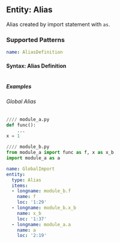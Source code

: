 ## Entity: Alias
Alias created by import statement with `as`.

### Supported Patterns
```yaml
name: AliasDefinition
```

#### Syntax: Alias Definition
```text
```
##### Examples
###### Global Alias
```python
//// module_a.py
def func():
    ...
x = 1

```
```python
//// module_b.py
from module_a import func as f, x as x_b
import module_a as a

```


```yaml
name: GlobalImport
entity:
  type: Alias
  items:
  - longname: module_b.f
    name: f
    loc: '1:29'
  - longname: module_b.x_b
    name: x_b
    loc: '1:37'
  - longname: module_a.a
    name: a
    loc: '2:19'
```

